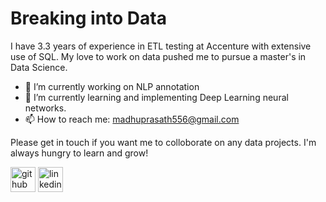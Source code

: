 
# Breaking into Data

I have 3.3 years of experience in ETL testing at Accenture with extensive use of SQL. My love to work on data pushed me to pursue a master's in Data Science.


- 🔭 I’m currently working on NLP annotation 
- 🌱 I’m currently learning and implementing Deep Learning neural networks. 
- 📫 How to reach me: madhuprasath556@gmail.com 

Please get in touch if you want me to colloborate on any data projects. I'm always hungry to learn and grow! 

[<img src='https://cdn.jsdelivr.net/npm/simple-icons@3.0.1/icons/github.svg' alt='github' height='40'>](https://github.com/madhu050596)  [<img src='https://cdn.jsdelivr.net/npm/simple-icons@3.0.1/icons/linkedin.svg' alt='linkedin' height='40'>](https://www.linkedin.com/in/madhu-prasath/)



